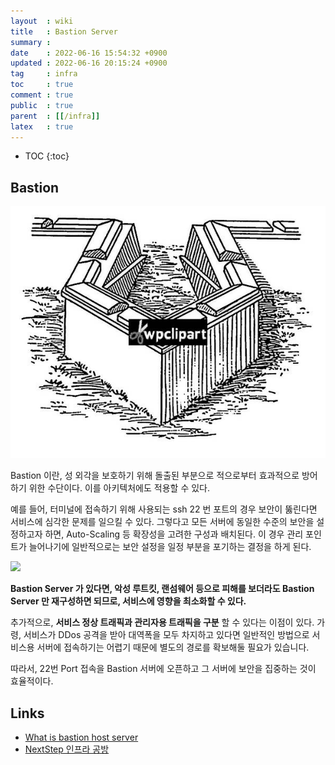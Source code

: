 ```yaml
---
layout  : wiki
title   : Bastion Server
summary : 
date    : 2022-06-16 15:54:32 +0900
updated : 2022-06-16 20:15:24 +0900
tag     : infra
toc     : true
comment : true
public  : true
parent  : [[/infra]]
latex   : true
---
```

* TOC
{:toc}

## Bastion

![](/resource/wiki/infra-bastion/bastion.png)

Bastion 이란, 성 외각을 보호하기 위해 돌출된 부분으로 적으로부터 효과적으로 방어하기 위한 수단이다. 이를 아키텍처에도 적용할 수 있다.

예를 들어, 터미널에 접속하기 위해 사용되는 ssh 22 번 포트의 경우 보안이 뚫린다면 서비스에 심각한 문제를 일으킬 수 있다. 그렇다고 모든 서버에 동일한 수준의 보안을 설정하고자 하면, Auto-Scaling 등 확장성을 고려한 구성과 배치된다. 이 경우 관리 포인트가 늘어나기에 일반적으로는 보안 설정을 일정 부분을 포기하는 결정을 하게 된다.

![](/resource/wiki/infra-bastion/bastion2.png)

__Bastion Server 가 있다면, 악성 루트킷, 랜섬웨어 등으로 피해를 보더라도 Bastion Server 만 재구성하면 되므로, 서비스에 영향을 최소화할 수 있다.__

추가적으로, __서비스 정상 트래픽과 관리자용 트래픽을 구분__ 할 수 있다는 이점이 있다. 가령, 서비스가 DDos 공격을 받아 대역폭을 모두 차지하고 있다면 일반적인 방법으로 서비스용 서버에 접속하기는 어렵기 때문에 별도의 경로를 확보해둘 필요가 있습니다.

따라서, 22번 Port 접속을 Bastion 서버에 오픈하고 그 서버에 보안을 집중하는 것이 효율적이다.

## Links

- [What is bastion host server](https://www.learningjournal.guru/article/public-cloud-infrastructure/what-is-bastion-host-server/)
- [NextStep 인프라 공방](https://edu.nextstep.camp/)